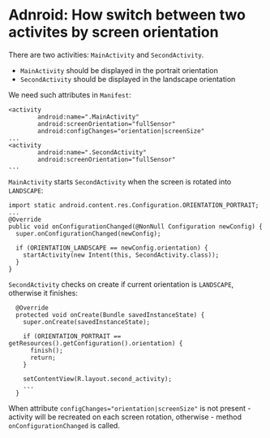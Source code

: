 # Adnroid: How switch between two activites by screen orientation

There are two activities: `MainActivity` and `SecondActivity`.

+ `MainActivity` should be displayed in the portrait orientation
+ `SecondActivity` should be displayed in the landscape orientation

We need such attributes in `Manifest`:
```
<activity
        android:name=".MainActivity"
        android:screenOrientation="fullSensor"
        android:configChanges="orientation|screenSize"
...
<activity
        android:name=".SecondActivity"
        android:screenOrientation="fullSensor"
...
```
`MainActivity` starts `SecondActivity` when the screen is rotated into `LANDSCAPE`:
```
import static android.content.res.Configuration.ORIENTATION_PORTRAIT;
...
@Override
public void onConfigurationChanged(@NonNull Configuration newConfig) {
  super.onConfigurationChanged(newConfig);

  if (ORIENTATION_LANDSCAPE == newConfig.orientation) {
    startActivity(new Intent(this, SecondActivity.class));
  }
}
```

`SecondActivity` checks on create if current orientation is `LANDSCAPE`, otherwise it finishes:
```
  @Override
  protected void onCreate(Bundle savedInstanceState) {
    super.onCreate(savedInstanceState);

    if (ORIENTATION_PORTRAIT == getResources().getConfiguration().orientation) {
      finish();
      return;
    }

    setContentView(R.layout.second_activity);
    ...
  }
```
When attribute `configChanges="orientation|screenSize"` is not present - activity will be recreated on each screen rotation, otherwise - method `onConfigurationChanged` is called.
